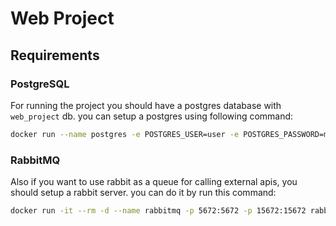 # Web Project

## Requirements

### PostgreSQL

For running the project you should have a postgres database with `web_project` db. you can setup a postgres using following command:
```bash
docker run --name postgres -e POSTGRES_USER=user -e POSTGRES_PASSWORD=mysecretpassword -e POSTGRES_DB=web_project -d -p 5432:5432 -v ./postgres_data:/var/lib/postgresql/data postgres
```

### RabbitMQ
Also if you want to use rabbit as a queue for calling external apis, you should setup a rabbit server. you can do it by run this command:
```bash
docker run -it --rm -d --name rabbitmq -p 5672:5672 -p 15672:15672 rabbitmq:3.13-management
```

